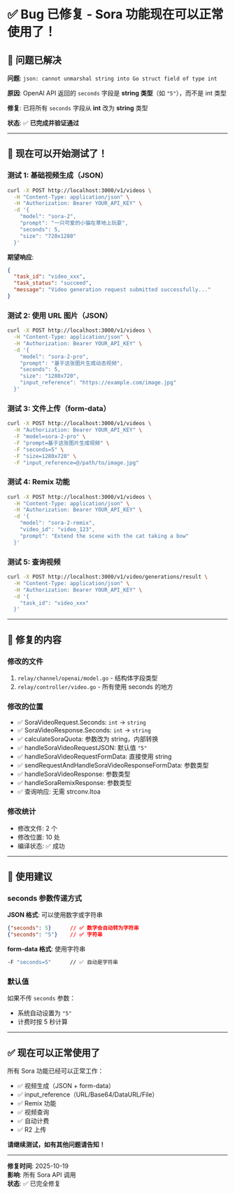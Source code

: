 # ✅ Bug 已修复 - Sora 功能现在可以正常使用了！

## 🐛 问题已解决

**问题**: `json: cannot unmarshal string into Go struct field of type int`

**原因**: OpenAI API 返回的 `seconds` 字段是 **string 类型**（如 `"5"`），而不是 int 类型

**修复**: 已将所有 `seconds` 字段从 **int** 改为 **string** 类型

**状态**: ✅ **已完成并验证通过**

---

## 🧪 现在可以开始测试了！

### 测试 1: 基础视频生成（JSON）

```bash
curl -X POST http://localhost:3000/v1/videos \
  -H "Content-Type: application/json" \
  -H "Authorization: Bearer YOUR_API_KEY" \
  -d '{
    "model": "sora-2",
    "prompt": "一只可爱的小猫在草地上玩耍",
    "seconds": 5,
    "size": "720x1280"
  }'
```

**期望响应**:
```json
{
  "task_id": "video_xxx",
  "task_status": "succeed",
  "message": "Video generation request submitted successfully..."
}
```

### 测试 2: 使用 URL 图片（JSON）

```bash
curl -X POST http://localhost:3000/v1/videos \
  -H "Content-Type: application/json" \
  -H "Authorization: Bearer YOUR_API_KEY" \
  -d '{
    "model": "sora-2-pro",
    "prompt": "基于这张图片生成动态视频",
    "seconds": 5,
    "size": "1280x720",
    "input_reference": "https://example.com/image.jpg"
  }'
```

### 测试 3: 文件上传（form-data）

```bash
curl -X POST http://localhost:3000/v1/videos \
  -H "Authorization: Bearer YOUR_API_KEY" \
  -F "model=sora-2-pro" \
  -F "prompt=基于这张图片生成视频" \
  -F "seconds=5" \
  -F "size=1280x720" \
  -F "input_reference=@/path/to/image.jpg"
```

### 测试 4: Remix 功能

```bash
curl -X POST http://localhost:3000/v1/videos \
  -H "Content-Type: application/json" \
  -H "Authorization: Bearer YOUR_API_KEY" \
  -d '{
    "model": "sora-2-remix",
    "video_id": "video_123",
    "prompt": "Extend the scene with the cat taking a bow"
  }'
```

### 测试 5: 查询视频

```bash
curl -X POST http://localhost:3000/v1/video/generations/result \
  -H "Content-Type: application/json" \
  -H "Authorization: Bearer YOUR_API_KEY" \
  -d '{
    "task_id": "video_xxx"
  }'
```

---

## 📝 修复的内容

### 修改的文件
1. `relay/channel/openai/model.go` - 结构体字段类型
2. `relay/controller/video.go` - 所有使用 seconds 的地方

### 修改的位置
- ✅ SoraVideoRequest.Seconds: `int` → `string`
- ✅ SoraVideoResponse.Seconds: `int` → `string`
- ✅ calculateSoraQuota: 参数改为 string，内部转换
- ✅ handleSoraVideoRequestJSON: 默认值 `"5"`
- ✅ handleSoraVideoRequestFormData: 直接使用 string
- ✅ sendRequestAndHandleSoraVideoResponseFormData: 参数类型
- ✅ handleSoraVideoResponse: 参数类型
- ✅ handleSoraRemixResponse: 参数类型
- ✅ 查询响应: 无需 strconv.Itoa

### 修改统计
- 修改文件: 2 个
- 修改位置: 10 处
- 编译状态: ✅ 成功

---

## 🚀 使用建议

### seconds 参数传递方式

**JSON 格式**: 可以使用数字或字符串
```json
{"seconds": 5}      // ✅ 数字会自动转为字符串
{"seconds": "5"}    // ✅ 字符串
```

**form-data 格式**: 使用字符串
```bash
-F "seconds=5"      // ✅ 自动是字符串
```

### 默认值

如果不传 `seconds` 参数：
- 系统自动设置为 `"5"`
- 计费时按 5 秒计算

---

## ✅ 现在可以正常使用了

所有 Sora 功能已经可以正常工作：
- ✅ 视频生成（JSON + form-data）
- ✅ input_reference（URL/Base64/DataURL/File）
- ✅ Remix 功能
- ✅ 视频查询
- ✅ 自动计费
- ✅ R2 上传

**请继续测试，如有其他问题请告知！**

---

**修复时间**: 2025-10-19  
**影响**: 所有 Sora API 调用  
**状态**: ✅ 已完全修复

